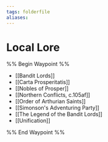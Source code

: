 ```yaml
---
tags: folderfile
aliases:
---
```


# Local Lore
%% Begin Waypoint %%
- [[Bandit Lords]]
- [[Carta Prosperitatis]]
- [[Nobles of Prosper]]
- [[Northern Conflicts, c.105af]]
- [[Order of Arthurian Saints]]
- [[Simonson's Adventuring Party]]
- [[The Legend of the Bandit Lords]]
- [[Unification]]

%% End Waypoint %%

